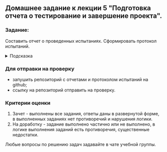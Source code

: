 ## Домашнее задание к лекции 5 "Подготовка отчета о тестирование и завершение проекта".

### Задание:

Составить отчет о проведенных испытаниях. 
Сформировать протокол испытаний.

<details>
  <summary>Подсказка</summary>
  
  Используйте примеры из папки [./report](./report).

  https://www.webperformance.com/load-testing-tools/reports/loadtestreport/
  
</details>


### Для отправки на проверку

- запушить репозиторий с отчетами и протоколом испытаний на github;
- ссылку на репозиторий отправить на проверку.

### Критерии оценки

1. Зачет - выполнены все задания, ответы даны в развернутой форме, в выполненных заданиях нет противоречий и нарушения логики.
2. На доработку - задание выполнено частично или не выполнено, в логике выполнения заданий есть противоречия, существенные недостатки.

Любые вопросы по решению задач задавайте в чате учебной группы.

